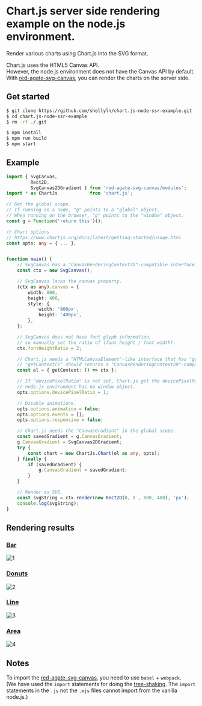 # Chart.js server side rendering example on the node.js environment.

Render various charts using Chart.js into the SVG format.

Chart.js uses the HTML5 Canvas API.  
However, the node.js environment does not have the Canvas API by default.  
With [red-agate-svg-canvas](https://www.npmjs.com/package/red-agate-svg-canvas),
you can render the charts on the server side.


## Get started

```bash
$ git clone https://github.com/shellyln/chart.js-node-ssr-example.git
$ cd chart.js-node-ssr-example
$ rm -rf ./.git

$ npm install
$ npm run build
$ npm start
```


## Example

```ts
import { SvgCanvas,
         Rect2D,
         SvgCanvas2DGradient } from 'red-agate-svg-canvas/modules';
import * as ChartJs            from 'chart.js';

// Get the global scope.
// If running on a node, "g" points to a "global" object.
// When running on the browser, "g" points to the "window" object.
const g = Function('return this')();

// Chart options
// https://www.chartjs.org/docs/latest/getting-started/usage.html
const opts: any = { ... };


function main() {
    // SvgCanvas has a "CanvasRenderingContext2D"-compatible interface.
    const ctx = new SvgCanvas();

    // SvgCanvas lacks the canvas property.
    (ctx as any).canvas = {
        width: 800,
        height: 400,
        style: {
            width: '800px',
            height: '400px',
        },
    };

    // SvgCanvas does not have font glyph information,
    // so manually set the ratio of (font height / font width).
    ctx.fontHeightRatio = 2;

    // Chart.js needs a "HTMLCanvasElement"-like interface that has "getContext()" method.
    // "getContext()" should returns a "CanvasRenderingContext2D"-compatible interface.
    const el = { getContext: () => ctx };

    // If "devicePixelRatio" is not set, Chart.js get the devicePixelRatio from "window" object.
    // node.js environment has no window object.
    opts.options.devicePixelRatio = 1;

    // Disable animations.
    opts.options.animation = false;
    opts.options.events = [];
    opts.options.responsive = false;

    // Chart.js needs the "CanvasGradient" in the global scope.
    const savedGradient = g.CanvasGradient;
    g.CanvasGradient = SvgCanvas2DGradient;
    try {
        const chart = new ChartJs.Chart(el as any, opts);
    } finally {
        if (savedGradient) {
            g.CanvasGradient = savedGradient;
        }
    }

    // Render as SVG.
    const svgString = ctx.render(new Rect2D(0, 0 , 800, 400), 'px');
    console.log(svgString);
}
```


## Rendering results

### [Bar](https://www.chartjs.org/docs/latest/getting-started/usage.html)
![1](https://raw.githubusercontent.com/shellyln/chart.js-node-ssr-example/master/results/1.svg?sanitize=true)

### [Donuts](http://www.chartjs.org/samples/latest/charts/pie.html)
![2](https://raw.githubusercontent.com/shellyln/chart.js-node-ssr-example/master/results/2.svg?sanitize=true)

### [Line](http://www.chartjs.org/samples/latest/charts/line/point-sizes.html)
![3](https://raw.githubusercontent.com/shellyln/chart.js-node-ssr-example/master/results/3.svg?sanitize=true)

### [Area](http://www.chartjs.org/samples/latest/charts/area/line-stacked.html)
![4](https://raw.githubusercontent.com/shellyln/chart.js-node-ssr-example/master/results/4.svg?sanitize=true)


## Notes

To import the [red-agate-svg-canvas](https://www.npmjs.com/package/red-agate-svg-canvas), you need to use `babel` + `webpack`.  
(We have used the `import` statements for doing the [tree-shaking](https://webpack.js.org/guides/tree-shaking/). The `import` statements in the `.js` not the `.mjs` files cannot import from the vanilla node.js.)
